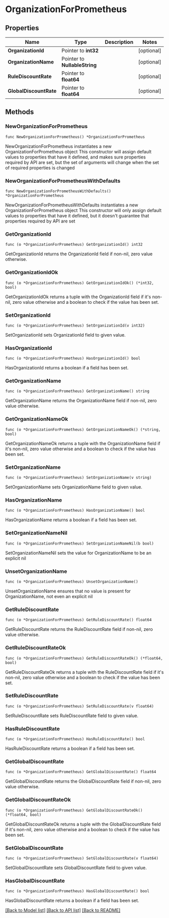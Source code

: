 # OrganizationForPrometheus

## Properties

Name | Type | Description | Notes
------------ | ------------- | ------------- | -------------
**OrganizationId** | Pointer to **int32** |  | [optional] 
**OrganizationName** | Pointer to **NullableString** |  | [optional] 
**RuleDiscountRate** | Pointer to **float64** |  | [optional] 
**GlobalDiscountRate** | Pointer to **float64** |  | [optional] 

## Methods

### NewOrganizationForPrometheus

`func NewOrganizationForPrometheus() *OrganizationForPrometheus`

NewOrganizationForPrometheus instantiates a new OrganizationForPrometheus object
This constructor will assign default values to properties that have it defined,
and makes sure properties required by API are set, but the set of arguments
will change when the set of required properties is changed

### NewOrganizationForPrometheusWithDefaults

`func NewOrganizationForPrometheusWithDefaults() *OrganizationForPrometheus`

NewOrganizationForPrometheusWithDefaults instantiates a new OrganizationForPrometheus object
This constructor will only assign default values to properties that have it defined,
but it doesn't guarantee that properties required by API are set

### GetOrganizationId

`func (o *OrganizationForPrometheus) GetOrganizationId() int32`

GetOrganizationId returns the OrganizationId field if non-nil, zero value otherwise.

### GetOrganizationIdOk

`func (o *OrganizationForPrometheus) GetOrganizationIdOk() (*int32, bool)`

GetOrganizationIdOk returns a tuple with the OrganizationId field if it's non-nil, zero value otherwise
and a boolean to check if the value has been set.

### SetOrganizationId

`func (o *OrganizationForPrometheus) SetOrganizationId(v int32)`

SetOrganizationId sets OrganizationId field to given value.

### HasOrganizationId

`func (o *OrganizationForPrometheus) HasOrganizationId() bool`

HasOrganizationId returns a boolean if a field has been set.

### GetOrganizationName

`func (o *OrganizationForPrometheus) GetOrganizationName() string`

GetOrganizationName returns the OrganizationName field if non-nil, zero value otherwise.

### GetOrganizationNameOk

`func (o *OrganizationForPrometheus) GetOrganizationNameOk() (*string, bool)`

GetOrganizationNameOk returns a tuple with the OrganizationName field if it's non-nil, zero value otherwise
and a boolean to check if the value has been set.

### SetOrganizationName

`func (o *OrganizationForPrometheus) SetOrganizationName(v string)`

SetOrganizationName sets OrganizationName field to given value.

### HasOrganizationName

`func (o *OrganizationForPrometheus) HasOrganizationName() bool`

HasOrganizationName returns a boolean if a field has been set.

### SetOrganizationNameNil

`func (o *OrganizationForPrometheus) SetOrganizationNameNil(b bool)`

 SetOrganizationNameNil sets the value for OrganizationName to be an explicit nil

### UnsetOrganizationName
`func (o *OrganizationForPrometheus) UnsetOrganizationName()`

UnsetOrganizationName ensures that no value is present for OrganizationName, not even an explicit nil
### GetRuleDiscountRate

`func (o *OrganizationForPrometheus) GetRuleDiscountRate() float64`

GetRuleDiscountRate returns the RuleDiscountRate field if non-nil, zero value otherwise.

### GetRuleDiscountRateOk

`func (o *OrganizationForPrometheus) GetRuleDiscountRateOk() (*float64, bool)`

GetRuleDiscountRateOk returns a tuple with the RuleDiscountRate field if it's non-nil, zero value otherwise
and a boolean to check if the value has been set.

### SetRuleDiscountRate

`func (o *OrganizationForPrometheus) SetRuleDiscountRate(v float64)`

SetRuleDiscountRate sets RuleDiscountRate field to given value.

### HasRuleDiscountRate

`func (o *OrganizationForPrometheus) HasRuleDiscountRate() bool`

HasRuleDiscountRate returns a boolean if a field has been set.

### GetGlobalDiscountRate

`func (o *OrganizationForPrometheus) GetGlobalDiscountRate() float64`

GetGlobalDiscountRate returns the GlobalDiscountRate field if non-nil, zero value otherwise.

### GetGlobalDiscountRateOk

`func (o *OrganizationForPrometheus) GetGlobalDiscountRateOk() (*float64, bool)`

GetGlobalDiscountRateOk returns a tuple with the GlobalDiscountRate field if it's non-nil, zero value otherwise
and a boolean to check if the value has been set.

### SetGlobalDiscountRate

`func (o *OrganizationForPrometheus) SetGlobalDiscountRate(v float64)`

SetGlobalDiscountRate sets GlobalDiscountRate field to given value.

### HasGlobalDiscountRate

`func (o *OrganizationForPrometheus) HasGlobalDiscountRate() bool`

HasGlobalDiscountRate returns a boolean if a field has been set.


[[Back to Model list]](../README.md#documentation-for-models) [[Back to API list]](../README.md#documentation-for-api-endpoints) [[Back to README]](../README.md)


